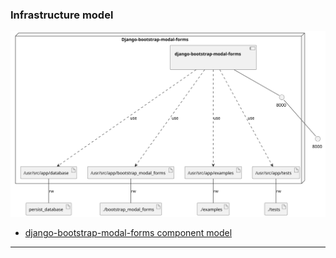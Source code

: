 
### Infrastructure model
![Infrastructure main model](.infragenie/infrastructure_main_model.svg)
- [django-bootstrap-modal-forms component model](.infragenie/django-bootstrap-modal-forms_component_model.svg)

---
